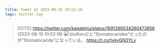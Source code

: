 ```yaml
---
title: Tweet at 2023-08-15 10:52:18
tags: twitter_log
---
```


> [!CITE] https://twitter.com/kaisekiriu/status/1691266534260473856 (2023-08-15 10:52:18)
> ![](https://twitter.com/kaisekiriu/status/1691266534260473856)
> bioRxivだと"Stomatocaridea"だったのが"Stomatocarida"になっている。
> https://t.co/tvkyGN3YLx
